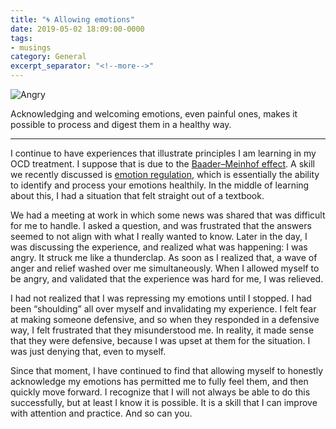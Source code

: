 ```yaml
---
title: "🌀 Allowing emotions"
date: 2019-05-02 18:09:00-0000
tags:
- musings
category: General
excerpt_separator: "<!--more-->"
---
```


<img src="https://www.bennorris.blog/uploads/2019/725a4a482a.png" alt="Angry" />

Acknowledging and welcoming emotions, even painful ones, makes it possible to process and digest them in a healthy way.

<!--more-->

***

I continue to have experiences that illustrate principles I am learning in my OCD treatment. I suppose that is due to the [Baader–Meinhof effect](https://en.m.wikipedia.org/wiki/Baader%E2%80%93Meinhof_effect). A skill we recently discussed is [emotion regulation](https://en.wikipedia.org/wiki/Emotional_self-regulation), which is essentially the ability to identify and process your emotions healthily. In the middle of learning about this, I had a situation that felt straight out of a textbook.

We had a meeting at work in which some news was shared that was difficult for me to handle. I asked a question, and was frustrated that the answers seemed to not align with what I really wanted to know. Later in the day, I was discussing the experience, and realized what was happening: I was angry. It struck me like a thunderclap. As soon as I realized that, a wave of anger and relief washed over me simultaneously. When I allowed myself to be angry, and validated that the experience was hard for me, I was relieved.

I had not realized that I was repressing my emotions until I stopped. I had been “shoulding” all over myself and invalidating my experience. I felt fear at making someone defensive, and so when they responded in a defensive way, I felt frustrated that they misunderstood me. In reality, it made sense that they were defensive, because I was upset at them for the situation. I was just denying that, even to myself.

Since that moment, I have continued to find that allowing myself to honestly acknowledge my emotions has permitted me to fully feel them, and then quickly move forward. I recognize that I will not always be able to do this successfully, but at least I know it is possible. It is a skill that I can improve with attention and practice. And so can you.
